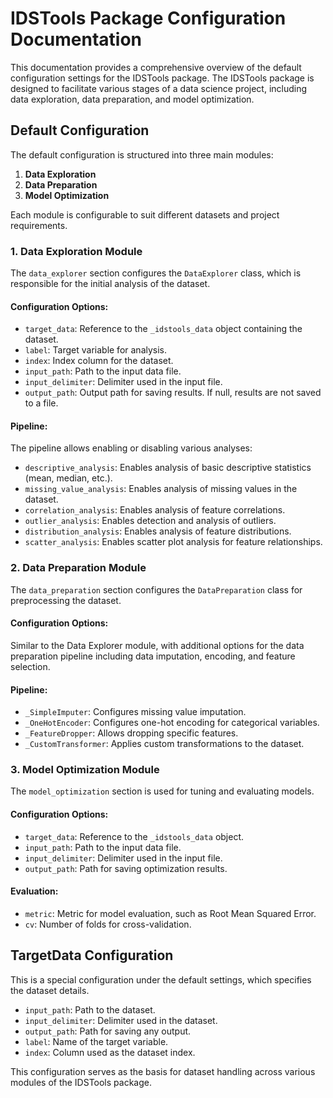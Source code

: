 # IDSTools Package Configuration Documentation

This documentation provides a comprehensive overview of the default configuration settings for the IDSTools package. The IDSTools package is designed to facilitate various stages of a data science project, including data exploration, data preparation, and model optimization.

## Default Configuration

The default configuration is structured into three main modules:

1. **Data Exploration**
2. **Data Preparation**
3. **Model Optimization**

Each module is configurable to suit different datasets and project requirements.

### 1. Data Exploration Module

The `data_explorer` section configures the `DataExplorer` class, which is responsible for the initial analysis of the dataset.

#### Configuration Options:

- `target_data`: Reference to the `_idstools_data` object containing the dataset.
- `label`: Target variable for analysis.
- `index`: Index column for the dataset.
- `input_path`: Path to the input data file.
- `input_delimiter`: Delimiter used in the input file.
- `output_path`: Output path for saving results. If null, results are not saved to a file.

#### Pipeline:

The pipeline allows enabling or disabling various analyses:

- `descriptive_analysis`: Enables analysis of basic descriptive statistics (mean, median, etc.).
- `missing_value_analysis`: Enables analysis of missing values in the dataset.
- `correlation_analysis`: Enables analysis of feature correlations.
- `outlier_analysis`: Enables detection and analysis of outliers.
- `distribution_analysis`: Enables analysis of feature distributions.
- `scatter_analysis`: Enables scatter plot analysis for feature relationships.

### 2. Data Preparation Module

The `data_preparation` section configures the `DataPreparation` class for preprocessing the dataset.

#### Configuration Options:

Similar to the Data Explorer module, with additional options for the data preparation pipeline including data imputation, encoding, and feature selection.

#### Pipeline:

- `_SimpleImputer`: Configures missing value imputation.
- `_OneHotEncoder`: Configures one-hot encoding for categorical variables.
- `_FeatureDropper`: Allows dropping specific features.
- `_CustomTransformer`: Applies custom transformations to the dataset.

### 3. Model Optimization Module

The `model_optimization` section is used for tuning and evaluating models.

#### Configuration Options:

- `target_data`: Reference to the `_idstools_data` object.
- `input_path`: Path to the input data file.
- `input_delimiter`: Delimiter used in the input file.
- `output_path`: Path for saving optimization results.

#### Evaluation:

- `metric`: Metric for model evaluation, such as Root Mean Squared Error.
- `cv`: Number of folds for cross-validation.

## TargetData Configuration

This is a special configuration under the default settings, which specifies the dataset details.

- `input_path`: Path to the dataset.
- `input_delimiter`: Delimiter used in the dataset.
- `output_path`: Path for saving any output.
- `label`: Name of the target variable.
- `index`: Column used as the dataset index.

This configuration serves as the basis for dataset handling across various modules of the IDSTools package.
